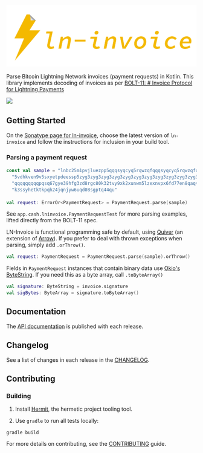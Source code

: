 ![LN Invoice Logo](./images/ln-invoice-transparent.png)

Parse Bitcoin Lightning Network invoices (payment requests) in Kotlin. This library implements decoding of invoices as per
[BOLT-11: # Invoice Protocol for Lightning Payments](https://github.com/lightning/bolts/blob/master/11-payment-encoding.md#bolt-11-invoice-protocol-for-lightning-payments)

[<img src="https://img.shields.io/nexus/r/app.cash.lninvoice/ln-invoice.svg?label=latest%20release&server=https%3A%2F%2Foss.sonatype.org"/>](https://central.sonatype.com/namespace/app.cash.lninvoice)

## Getting Started

On the [Sonatype page for ln-invoice](https://central.sonatype.com/namespace/app.cash.lninvoice), choose the latest version
of `ln-invoice` and follow the instructions for inclusion in your build tool.

### Parsing a payment request

```kotlin
const val sample = "lnbc25m1pvjluezpp5qqqsyqcyq5rqwzqfqqqsyqcyq5rqwzqfqqqsyqcyq5rqwzqfqypqdq" +
  "5vdhkven9v5sxyetpdeessp5zyg3zyg3zyg3zyg3zyg3zyg3zyg3zyg3zyg3zyg3zyg3zyg3zygs9q5sqqqqqq" +
  "qqqqqqqqqpqsq67gye39hfg3zd8rgc80k32tvy9xk2xunwm5lzexnvpx6fd77en8qaq424dxgt56cag2dpt359" +
  "k3ssyhetktkpqh24jqnjyw6uqd08sgptq44qu"

val request: ErrorOr<PaymentRequest> = PaymentRequest.parse(sample)
```

See `app.cash.lninvoice.PaymentRequestTest` for more parsing examples, lifted directly from the BOLT-11 spec.

LN-Invoice is functional programming safe by default, using [Quiver](https://github.com/cashapp/quiver)
(an extension of [Arrow](https://arrow-kt.io/)). If you prefer to deal with thrown exceptions when parsing,
simply add `.orThrow()`.

```kotlin
val request: PaymentRequest = PaymentRequest.parse(sample).orThrow()
```

Fields in `PaymentRequest` instances that contain binary data use 
[Okio's ByteString](https://square.github.io/okio/).
If you need this as a byte array, call `.toByteArray()`

```kotlin
val signature: ByteString = invoice.signature
val sigBytes: ByteArray = signature.toByteArray()
```


## Documentation

The [API documentation](https://cashapp.github.io/ln-invoice) is published with each release.

## Changelog

See a list of changes in each release in the [CHANGELOG](CHANGELOG.md).

## Contributing

### Building

1. Install [Hermit](https://cashapp.github.io/hermit/), the hermetic project tooling tool.

2. Use `gradle` to run all tests locally:

```shell
gradle build
```

For more details on contributing, see the [CONTRIBUTING](CONTRIBUTING.md) guide.
